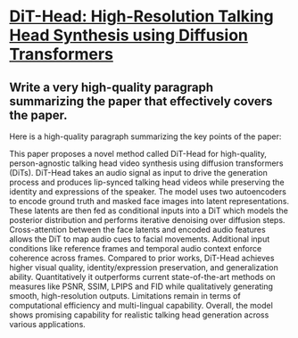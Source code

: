 # [DiT-Head: High-Resolution Talking Head Synthesis using Diffusion   Transformers](https://arxiv.org/abs/2312.06400)

## Write a very high-quality paragraph summarizing the paper that effectively covers the paper.

 Here is a high-quality paragraph summarizing the key points of the paper:

This paper proposes a novel method called DiT-Head for high-quality, person-agnostic talking head video synthesis using diffusion transformers (DiTs). DiT-Head takes an audio signal as input to drive the generation process and produces lip-synced talking head videos while preserving the identity and expressions of the speaker. The model uses two autoencoders to encode ground truth and masked face images into latent representations. These latents are then fed as conditional inputs into a DiT which models the posterior distribution and performs iterative denoising over diffusion steps. Cross-attention between the face latents and encoded audio features allows the DiT to map audio cues to facial movements. Additional input conditions like reference frames and temporal audio context enforce coherence across frames. Compared to prior works, DiT-Head achieves higher visual quality, identity/expression preservation, and generalization ability. Quantitatively it outperforms current state-of-the-art methods on measures like PSNR, SSIM, LPIPS and FID while qualitatively generating smooth, high-resolution outputs. Limitations remain in terms of computational efficiency and multi-lingual capability. Overall, the model shows promising capability for realistic talking head generation across various applications.
